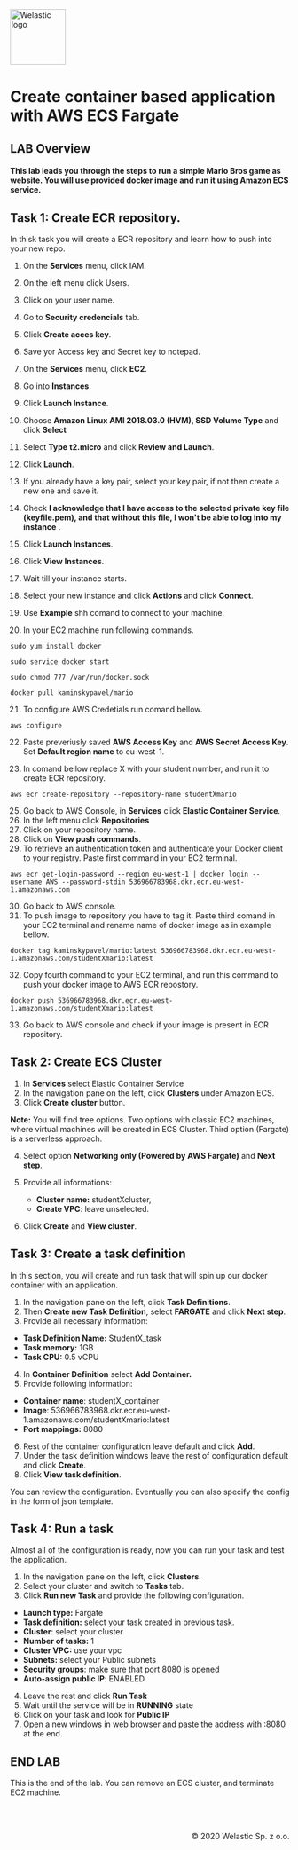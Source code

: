 <img src="https://welastic.pl/wp-content/uploads/2020/05/cropped-welastic_logo-300x259.png" alt="Welastic logo" width="100" align="left">
<br><br>
<br><br>
<br><br>

# Create container based application with AWS ECS Fargate

## LAB Overview

#### This lab leads you through the steps to run a simple Mario Bros game as website. You will use provided docker image and run it using Amazon ECS service.


## Task 1: Create ECR repository.

In thisk task you will create a ECR repository and learn how to push into your new repo. 

1. On the **Services** menu, click IAM.
2. On the left menu click Users.
3. Click on your user name.
4. Go to **Security credencials** tab.
5. Click **Create acces key**.
6. Save yor Access key and Secret key to notepad.


7. On the **Services** menu, click **EC2**. 
8. Go into **Instances**. 
9. Click **Launch Instance**.
10. Choose **Amazon Linux AMI 2018.03.0 (HVM), SSD Volume Type** and click **Select**
11. Select **Type** **t2.micro** and click **Review and Launch**. 
12. Click **Launch**.
13. If you already have a key pair, select your key pair, if not then create a new one and save it.
14. Check **I acknowledge that I have access to the selected private key file (keyfile.pem), and that without this file, I won't be able to log into my instance** .
15. Click **Launch Instances**.
16. Click **View Instances**.
17. Wait till your instance starts.
18. Select your new instance and click **Actions** and click **Connect**. 
19. Use **Example** shh comand to connect to your machine.


20. In your EC2 machine run following commands. 

```she
sudo yum install docker
```

```she
sudo service docker start
```

```she
sudo chmod 777 /var/run/docker.sock
```
```she
docker pull kaminskypavel/mario
```
21. To configure AWS Credetials run comand bellow.
```she
aws configure
```
22. Paste preveriusly saved **AWS Access Key** and **AWS Secret Access Key**. Set **Default region name** to eu-west-1.

24. In comand bellow replace X with your student number, and run it to create ECR repository.
```she
aws ecr create-repository --repository-name studentXmario
```

25. Go back to AWS Console, in **Services** click **Elastic Container Service**.
26. In the left menu click **Repositories**
27. Click on your repository name. 
28. Click on **View push commands**. 
29. To retrieve an authentication token and authenticate your Docker client to your registry. Paste first command in your EC2 terminal. 
```she
aws ecr get-login-password --region eu-west-1 | docker login --username AWS --password-stdin 536966783968.dkr.ecr.eu-west-1.amazonaws.com
```
30. Go back to AWS console.
31. To push image to repository you have to tag it. Paste third comand in your EC2 terminal and rename name of docker image as in example bellow. 
```she
docker tag kaminskypavel/mario:latest 536966783968.dkr.ecr.eu-west-1.amazonaws.com/studentXmario:latest
```

32. Copy fourth command to your EC2 terminal, and run this command to push your docker image to AWS ECR repostory. 
```she
docker push 536966783968.dkr.ecr.eu-west-1.amazonaws.com/studentXmario:latest
```

33. Go back to AWS console and check if your image is present in ECR repository. 



## Task 2: Create ECS Cluster
1. In **Services** select Elastic Container Service
2. In the navigation pane on the left, click **Clusters** under Amazon ECS.
3. Click **Create cluster** button.

**Note:** You will find tree options. Two options with classic EC2 machines, where virtual machines will be created in ECS Cluster. Third option (Fargate) is a serverless approach.

4. Select option **Networking only (Powered by AWS Fargate)** and **Next step**.
5. Provide all informations: 
   * **Cluster name:** studentXcluster,
   * **Create VPC**: leave unselected.

6. Click **Create** and **View cluster**.

## Task 3: Create a task definition

In this section, you will create and run task that will spin up our docker container with an application.

1.  In the navigation pane on the left, click **Task Definitions**.
2.  Then **Create new Task Definition**, select **FARGATE** and click **Next step**.
3.  Provide all necessary information:

* **Task Definition Name:** StudentX_task
* **Task memory:** 1GB
* **Task CPU:** 0.5 vCPU

4. In **Container Definition** select **Add Container.**
5. Provide following information: 

* **Container name**: studentX_container
* **Image**: 536966783968.dkr.ecr.eu-west-1.amazonaws.com/studentXmario:latest
* **Port mappings:** 8080

6.  Rest of the container configuration leave default and click **Add**. 
7.  Under the task definition windows leave the rest of configuration default and click **Create**. 
8.  Click **View task definition**. 

You can review the configuration. Eventually you can also specify the config in the form of json template.

## Task 4: Run a task

Almost all of the configuration is ready, now you can run your task and test the application.

1.  In the navigation pane on the left, click **Clusters**. 
2.  Select your cluster and switch to **Tasks** tab. 
3.  Click **Run new Task** and provide the following configuration. 

* **Launch type:** Fargate
* **Task definition:** select your task created in previous task.
* **Cluster**: select your cluster 
* **Number of tasks:** 1
* **Cluster VPC:** use your vpc
* **Subnets:** select your Public subnets
* **Security groups**: make sure that port 8080 is opened
* **Auto-assign public IP**: ENABLED

4.  Leave the rest and click **Run Task**
5.  Wait until the service will be in **RUNNING** state 
6.  Click on your task and look for **Public IP** 
7.  Open a new windows in web browser and paste the address with :8080 at the end. 

## END LAB

This is the end of the lab. You can remove an ECS cluster, and terminate EC2 machine. 







<br><br>

<p align="right">&copy; 2020 Welastic Sp. z o.o.<p>